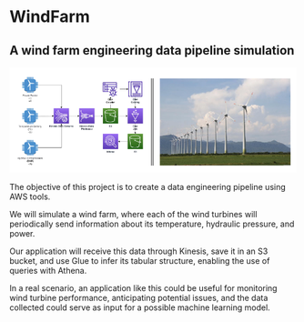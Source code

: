 # WindFarm
## A wind farm engineering data pipeline simulation

![pipeline](pipeline.png)

The objective of this project is to create a data engineering pipeline using AWS tools.

We will simulate a wind farm, where each of the wind turbines will periodically send information about its temperature, hydraulic pressure, and power.

Our application will receive this data through Kinesis, save it in an S3 bucket, and use Glue to infer its tabular structure, enabling the use of queries with Athena.

In a real scenario, an application like this could be useful for monitoring wind turbine performance, anticipating potential issues, and the data collected could serve as input for a possible machine learning model.
